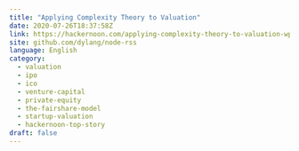 ```yaml
---
title: "Applying Complexity Theory to Valuation"
date: 2020-07-26T18:37:58Z
link: https://hackernoon.com/applying-complexity-theory-to-valuation-wp1c3xpt?source=rss&utm_medium=RSS&utm_source=news.12bit.vn
site: github.com/dylang/node-rss
language: English
category:
  - valuation
  - ipo
  - ico
  - venture-capital
  - private-equity
  - the-fairshare-model
  - startup-valuation
  - hackernoon-top-story
draft: false
---
```

